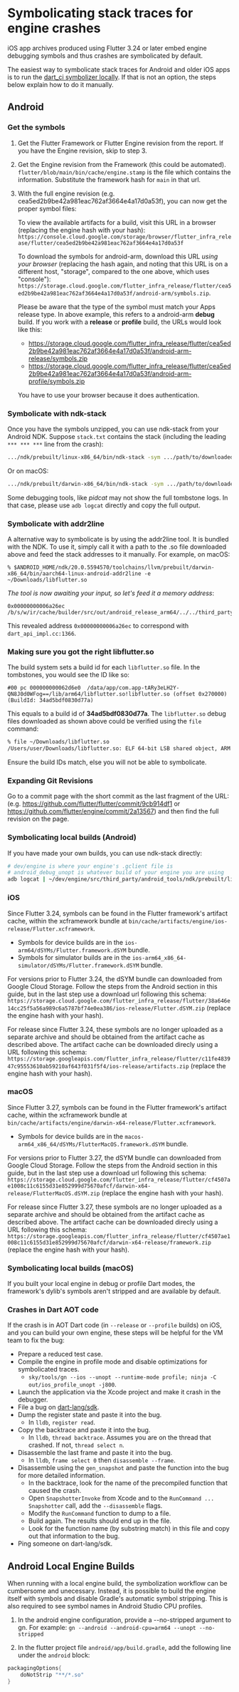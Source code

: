 # Symbolicating stack traces for engine crashes

iOS app archives produced using Flutter 3.24 or later embed engine debugging symbols and thus crashes are symbolicated by default.

The easiest way to symbolicate stack traces for Android and older iOS apps is to run the [dart_ci symbolizer locally](https://github.com/dart-lang/dart_ci/blob/main/github-label-notifier/symbolizer/README.md#using-this-locally). If that is not an option, the steps below explain how to do it manually.

## Android

### Get the symbols

1. Get the Flutter Framework or Flutter Engine revision from the report. If you have the Engine revision, skip to step 3.

2. Get the Engine revision from the Framework (this could be automated). `flutter/blob/main/bin/cache/engine.stamp` is the file which contains the information. Substitute the framework hash for `main` in that url.

3. With the full engine revision (e.g. cea5ed2b9be42a981eac762af3664e4a17d0a53f), you can now get the proper symbol files:

   To view the available artifacts for a build, visit this URL in a browser (replacing the engine hash with your hash): `https://console.cloud.google.com/storage/browser/flutter_infra_release/flutter/cea5ed2b9be42a981eac762af3664e4a17d0a53f`

   To download the symbols for android-arm, download this URL _using your browser_ (replacing the hash again, and noting that this URL is on a different host, "storage", compared to the one above, which uses "console"): `https://storage.cloud.google.com/flutter_infra_release/flutter/cea5ed2b9be42a981eac762af3664e4a17d0a53f/android-arm/symbols.zip`.

   Please be aware that the type of the symbol must match your Apps release type. In above example, this refers to a android-arm **debug** build. If you work with a **release** or **profile** build, the URLs would look like this:

    * <https://storage.cloud.google.com/flutter_infra_release/flutter/cea5ed2b9be42a981eac762af3664e4a17d0a53f/android-arm-release/symbols.zip>
    * <https://storage.cloud.google.com/flutter_infra_release/flutter/cea5ed2b9be42a981eac762af3664e4a17d0a53f/android-arm-profile/symbols.zip>

   You have to use your browser because it does authentication.

### Symbolicate with ndk-stack

Once you have the symbols unzipped, you can use ndk-stack from your Android NDK. Suppose `stack.txt` contains the stack (including the leading `*** *** ***` line from the crash):

```bash
.../ndk/prebuilt/linux-x86_64/bin/ndk-stack -sym .../path/to/downloaded/symbols < stack.txt
```

Or on macOS:
```bash
.../ndk/prebuilt/darwin-x86_64/bin/ndk-stack -sym .../path/to/downloaded/symbols < stack.txt
```

Some debugging tools, like _pidcat_ may not show the full tombstone logs. In that case, please use `adb logcat` directly and copy the full output.

### Symbolicate with addr2line

A alternative way to symbolicate is by using the addr2line tool. It is bundled with the NDK.
To use it, simply call it with a path to the .so file downloaded above and feed the stack addresses to it manually. For example, on macOS:

```
% $ANDROID_HOME/ndk/20.0.5594570/toolchains/llvm/prebuilt/darwin-x86_64/bin/aarch64-linux-android-addr2line -e ~/Downloads/libflutter.so
```
_The tool is now awaiting your input, so let's feed it a memory address_:
```
0x00000000006a26ec
/b/s/w/ir/cache/builder/src/out/android_release_arm64/../../third_party/dart/runtime/vm/dart_api_impl.cc:1366
```
This revealed address `0x00000000006a26ec` to correspond with `dart_api_impl.cc:1366`.

### Making sure you got the right libflutter.so

The build system sets a build id for each `libflutter.so` file. In the tombstones, you would see the ID like so:

```
#00 pc 000000000062d6e0  /data/app/com.app-tARy3eLH2Y-QN8J0d0WFog==/lib/arm64/libflutter.so!libflutter.so (offset 0x270000) (BuildId: 34ad5bdf0830d77a)
```

This equals to a build id of **34ad5bdf0830d77a**. The `libflutter.so` debug files downloaded as shown above could be verified using the `file` command:

```sh
% file ~/Downloads/libflutter.so
/Users/user/Downloads/libflutter.so: ELF 64-bit LSB shared object, ARM aarch64, version 1 (SYSV), dynamically linked, BuildID[xxHash]=34ad5bdf0830d77a, with debug_info, not stripped
```

Ensure the build IDs match, else you will not be able to symbolicate.

### Expanding Git Revisions

Go to a commit page with the short commit as the last fragment of the URL:
(e.g. https://github.com/flutter/flutter/commit/9cb914df1 or https://github.com/flutter/engine/commit/2a13567) and then find the full revision on the page.

### Symbolicating local builds (Android)

If you have made your own builds, you can use ndk-stack directly:

```sh
# dev/engine is where your engine's .gclient file is
# android_debug_unopt is whatever build of your engine you are using
adb logcat | ~/dev/engine/src/third_party/android_tools/ndk/prebuilt/linux-x86_64/bin/ndk-stack -sym ~/dev/engine/src/out/android_debug_unopt
```

### iOS

Since Flutter 3.24, symbols can be found in the Flutter framework's artifact
cache, within the xcframework bundle at
`bin/cache/artifacts/engine/ios-release/Flutter.xcframework`.

* Symbols for device builds are in the `ios-arm64/dSYMs/Flutter.framework.dSYM` bundle.
* Symbols for simulator builds are in the `ios-arm64_x86_64-simulator/dSYMs/Flutter.framework.dSYM` bundle.

For versions prior to Flutter 3.24, the dSYM bundle can downloaded from Google
Cloud Storage. Follow the steps from the Android section in this guide, but in
the last step use a download url following this schema:
`https://storage.cloud.google.com/flutter_infra_release/flutter/38a646e14cc25f5a56a989c6a5787bf74e0ea386/ios-release/Flutter.dSYM.zip`
(replace the engine hash with your hash).

For release since Flutter 3.24, these symbols are no longer uploaded as a
separate archive and should be obtained from the artifact cache as described
above. The artifact cache can be downloaded direcly using a URL following this
schema:
`https://storage.googleapis.com/flutter_infra_release/flutter/c11fe483947c95553610ab59210af643f031f5f4/ios-release/artifacts.zip`
(replace the engine hash with your hash).

### macOS

Since Flutter 3.27, symbols can be found in the Flutter framework's artifact
cache, within the xcframework bundle at
`bin/cache/artifacts/engine/darwin-x64-release/Flutter.xcframework`.

* Symbols for device builds are in the `macos-arm64_x86_64/dSYMs/FlutterMacOS.framework.dSYM` bundle.

For versions prior to Flutter 3.27, the dSYM bundle can downloaded from Google
Cloud Storage. Follow the steps from the Android section in this guide, but in
the last step use a download url following this schema:
`https://storage.cloud.google.com/flutter_infra_release/flutter/cf4507ae1008c11c6155d31e852999d75670afcf/darwin-x64-release/FlutterMacOS.dSYM.zip`
(replace the engine hash with your hash).

For release since Flutter 3.27, these symbols are no longer uploaded as a
separate archive and should be obtained from the artifact cache as described
above. The artifact cache can be downloaded direcly using a URL following this
schema:
`https://storage.googleapis.com/flutter_infra_release/flutter/cf4507ae1008c11c6155d31e852999d75670afcf/darwin-x64-release/framework.zip`
(replace the engine hash with your hash).

### Symbolicating local builds (macOS)

If you built your local engine in debug or profile Dart modes, the framework's dylib's symbols aren't stripped and are available by default.

### Crashes in Dart AOT code

If the crash is in AOT Dart code (in `--release` or `--profile` builds) on iOS, and you can build your own engine, these steps will be helpful for the VM team to fix the bug:

* Prepare a reduced test case.
* Compile the engine in profile mode and disable optimizations for symbolicated traces.
  * `sky/tools/gn --ios --unopt --runtime-mode profile; ninja -C out/ios_profile_unopt -j800`.
* Launch the application via the Xcode project and make it crash in the debugger.
* File a bug on [dart-lang/sdk](https://github.com/dart-lang/sdk/issues/new).
* Dump the register state and paste it into the bug.
  * In `lldb`, `register read`.
* Copy the backtrace and paste it into the bug.
  * In `lldb`, `thread backtrace`. Assumes you are on the thread that crashed. If not, `thread select n`.
* Disassemble the last frame and paste it into the bug.
  * In `lldb`, `frame select 0` then `disassemble --frame`.
* Disassemble using the `gen_snapshot` and paste the function into the bug for more detailed information.
  * In the backtrace, look for the name of the precompiled function that caused the crash.
  * Open `SnapshotterInvoke` from Xcode and to the `RunCommand ... Snapshotter` call, add the `--disassemble` flags.
  * Modify the `RunCommand` function to dump to a file.
  * Build again. The results should end up in the file.
  * Look for the function name (by substring match) in this file and copy out that information to the bug.
* Ping someone on dart-lang/sdk.

## Android Local Engine Builds

When running with a local engine build, the symbolization workflow can be cumbersome and unecessary. Instead, it is possible to build the engine itself with symbols and disable Gradle's automatic symbol stripping. This is also required to see symbol names in Android Studio CPU profiles.

1. In the android engine configuration, provide a --no-stripped argument to gn. For example: `gn --android --android-cpu=arm64 --unopt --no-stripped`

2. In the flutter project file `android/app/build.gradle`, add the following line under the `android` block:

```gradle
packagingOptions{
    doNotStrip "**/*.so"
}
```
